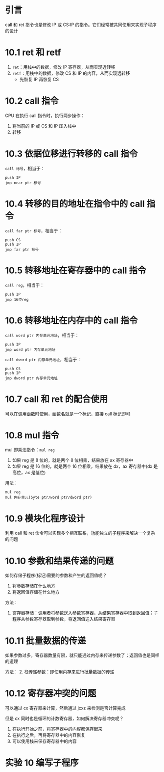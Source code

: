 # 引言

call 和 ret 指令也是修改 IP 或 CS:IP 的指令。它们经常被共同使用来实现子程序的设计

# 10.1 ret 和 retf

1. `ret`：用栈中的数据，修改 IP 寄存器，从而实现近转移
2. `retf`：用栈中的数据，修改 CS 和 IP 的内容，从而实现远转移
	- 先恢复 IP 再恢复 CS

# 10.2 call 指令

CPU 在执行 call 指令时，执行两步操作：
1. 将当前的 IP 或 CS 和 IP 压入栈中
2. 转移

# 10.3 依据位移进行转移的 call 指令

`call 标号`，相当于：
```
push IP
jmp near ptr 标号
```

# 10.4 转移的目的地址在指令中的 call 指令

`call far ptr 标号`，相当于：
```
push CS
push IP
jmp far ptr 标号
```

# 10.5 转移地址在寄存器中的 call 指令

`call reg`，相当于：
```
push IP
jmp 16位reg
```

# 10.6 转移地址在内存中的 call 指令

`call word ptr 内存单元地址`，相当于：
```
push IP
jmp word ptr 内存单元地址
```

`call dword ptr 内存单元地址`，相当于：
```
push CS
push IP
jmp dword ptr 内存单元地址
```

# 10.7 call 和 ret 的配合使用

可以在调用函数时使用，函数名就是一个标记，直接 call 标记即可

# 10.8 mul 指令

mul 即乘法指令：`mul reg`
1. 如果 reg 是 8 位的，就是两个 8 位相乘，结果放在 ax 寄存器中
2. 如果 reg 是 16 位的，就是两个 16 位相乘，结果放在 dx，ax 寄存器中(dx 是高位，ax 是低位)

用法：
```
mul reg
mul 内存单元(byte ptr/word ptr/dword ptr)
```

# 10.9 模块化程序设计

利用 call 和 ret 命令可以实现多个相互联系，功能独立的子程序来解决一个复杂的问题

# 10.10 参数和结果传递的问题

如何存储子程序(标记)需要的参数和产生的返回值呢？
1. 将参数存储在什么地方
2. 将返回值存储在什么地方

方法：
1. 寄存器存储：调用者将参数送入参数寄存器，从结果寄存器中取到返回值；子程序从参数寄存器取到参数，将返回值送入结果寄存器

# 10.11 批量数据的传递

如果参数过多，寄存器数量有限，就只能通过内存来传递参数了；返回值也是同样的道理

方法：
2. 栈传递参数：即使用内存来进行批量数据的传递

# 10.12 寄存器冲突的问题

可以通过 cx 寄存器来计算，然后通过 jcxz 来检测是否计算完成

但是 cx 同时也是循环的计数寄存器，如何解决寄存器冲突呢？
1. 在执行开始之前，将寄存器中的内容都保存起来
2. 在执行之后，再将寄存器中的内容恢复
3. 可以使用栈来保存寄存器中的内容

# 实验 10 编写子程序